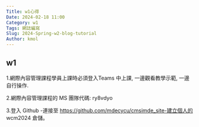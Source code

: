 ```yaml
---
Title: w1心得
Date: 2024-02-18 11:00
Category: w1
Tags: 網誌編寫
Slug: 2024-Spring-w2-blog-tutorial
Author: kmol
---
```

## w1
1.網際內容管理課程學員上課時必須登入Teams 中上課, 一邊觀看教學示範, 一邊自行操作.

2.網際內容管理課程的 MS 團隊代碼: ry8vdyo

3.登入 Github -連接至 https://github.com/mdecycu/cmsimde_site-建立個人的 wcm2024 倉儲。
